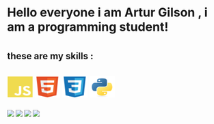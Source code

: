 ## <h1>Hello everyone i am Artur Gilson , i am a programming student!<h1>

## <h2> these are my skills : </h2>

<div style="display: inline_block"><br>
  <img align="center" alt="Artur-Js" height="50" width="60"  src="https://raw.githubusercontent.com/devicons/devicon/master/icons/javascript/javascript-plain.svg">
  <img align="center" alt="Artur-HTML" height="50" width="60"  src="https://raw.githubusercontent.com/devicons/devicon/master/icons/html5/html5-original.svg">
  <img align="center" alt="Artur-CSS" height="50" width="60" src="https://raw.githubusercontent.com/devicons/devicon/master/icons/css3/css3-original.svg">
  <img align="center" alt="Artur-Python" height="50" width="60"  src="https://raw.githubusercontent.com/devicons/devicon/master/icons/python/python-original.svg">
</div>
  
  ## 
 
<div> 
  <a href="https://www.youtube.com/channel/UC-7GYTyG-WZqQrhw-X6ql2g" target="_blank"><img src="https://img.shields.io/badge/YouTube-FF0000?style=for-the-badge&logo=youtube&logoColor=white" target="_blank"></a>
  <a href="https://instagram.com/arturgilson_" target="_blank"><img src="https://img.shields.io/badge/-Instagram-%23E4405F?style=for-the-badge&logo=instagram&logoColor=white" target="_blank"></a>
  <a href = "mailto:arturgilson4@gmail.com"><img src="https://img.shields.io/badge/-Gmail-%23333?style=for-the-badge&logo=gmail&logoColor=white" target="_blank"></a>
  <a href="https://www.linkedin.com/in/artur-gilson-2a0237253/" target="_blank"><img src="https://img.shields.io/badge/-LinkedIn-%230077B5?style=for-the-badge&logo=linkedin&logoColor=white" target="_blank"></a> 
</div>
